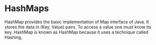 # HashMaps
HashMap provides the basic implementation of Map interface of Java. It stores the data in (Key, Value) pairs. To access a value one must know its key. HashMap is known as HashMap because it uses a technique called Hashing.
